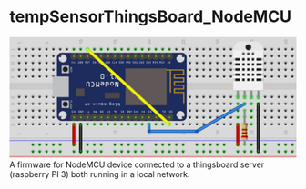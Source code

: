 # tempSensorThingsBoard_NodeMCU
![head](images/nodemcu_dht22.png)
A firmware for NodeMCU device connected to a thingsboard server (raspberry PI 3) both running in a local network.
